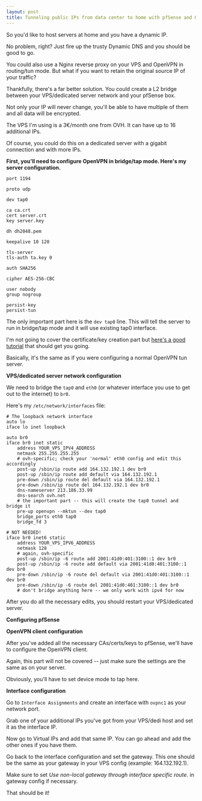 ```yaml
---
layout: post
title: Tunneling public IPs from data center to home with pfSense and OpenVPN
---
```


So you'd like to host servers at home and you have a dynamic IP.

No problem, right? Just fire up the trusty Dynamic DNS and you should be good to go.

You could also use a Nginx reverse proxy on your VPS and OpenVPN in routing/tun mode. But what if you want to retain the original source IP of your traffic?

Thankfully, there's a far better solution. You could create a L2 bridge between your VPS/dedicated server network and your pfSense box.

Not only your IP will never change, you'll be able to have multiple of them and all data will be encrypted.

The VPS I'm using is a 3€/month one from OVH. It can have up to 16 additional IPs.

Of course, you could do this on a dedicated server with a gigabit connection and with more IPs.

**First, you'll need to configure OpenVPN in bridge/tap mode. Here's my server configuration.**

```
port 1194

proto udp

dev tap0

ca ca.crt
cert server.crt
key server.key

dh dh2048.pem

keepalive 10 120

tls-server
tls-auth ta.key 0

auth SHA256

cipher AES-256-CBC

user nobody
group nogroup

persist-key
persist-tun
```

The only important part here is the `dev tap0` line. This will tell the server to run in bridge/tap mode and it will use existing tap0 interface.

I'm not going to cover the certificate/key creation part but [here's a good tutorial](https://www.digitalocean.com/community/tutorials/how-to-set-up-an-openvpn-server-on-ubuntu-16-04) that should get you going.

Basically, it's the same as if you were configuring a normal OpenVPN tun server.

**VPS/dedicated server network configuration**

We need to bridge the `tap0` and `eth0` (or whatever interface you use to get out to the internet) to `br0`.

Here's my `/etc/network/interfaces` file:

```
# The loopback network interface
auto lo
iface lo inet loopback

auto br0
iface br0 inet static
    address YOUR_VPS_IPV4_ADDRESS
    netmask 255.255.255.255
    # ovh-specific; check your 'normal' eth0 config and edit this accordingly
    post-up /sbin/ip route add 164.132.192.1 dev br0
    post-up /sbin/ip route add default via 164.132.192.1
    pre-down /sbin/ip route del default via 164.132.192.1
    pre-down /sbin/ip route del 164.132.192.1 dev br0
    dns-nameserver 213.186.33.99
    dns-search ovh.net
    # the important part -- this will create the tap0 tunnel and bridge it
    pre-up openvpn --mktun --dev tap0
    bridge_ports eth0 tap0
    bridge_fd 3

# NOT NEEDED!
iface br0 inet6 static
    address YOUR_VPS_IPV6_ADDRESS
    netmask 128
    # again, ovh-specific
    post-up /sbin/ip -6 route add 2001:41d0:401:3100::1 dev br0
    post-up /sbin/ip -6 route add default via 2001:41d0:401:3100::1 dev br0
    pre-down /sbin/ip -6 route del default via 2001:41d0:401:3100::1 dev br0
    pre-down /sbin/ip -6 route del 2001:41d0:401:3100::1 dev br0
    # don't bridge anything here -- we only work with ipv4 for now
```

After you do all the necessary edits, you should restart your VPS/dedicated server.

**Configuring pfSense**

**OpenVPN client configuration**

After you've added all the necessary CAs/certs/keys to pfSense, we'll have to configure the OpenVPN client.

Again, this part will not be covered -- just make sure the settings are the same as on your server.

Obviously, you'll have to set device mode to tap here.

**Interface configuration**

Go to `Interface Assignments` and create an interface with `ovpnc1` as your network port.

Grab one of your additional IPs you've got from your VPS/dedi host and set it as the interface IP.

Now go to Virtual IPs and add that same IP. You can go ahead and add the other ones if you have them.

Go back to the interface configuration and set the gateway. This one should be the same as your gateway in your VPS config (example: 164.132.192.1).

Make sure to set *Use non-local gateway through interface specific route.* in gateway config if necessary.

That should be it!
